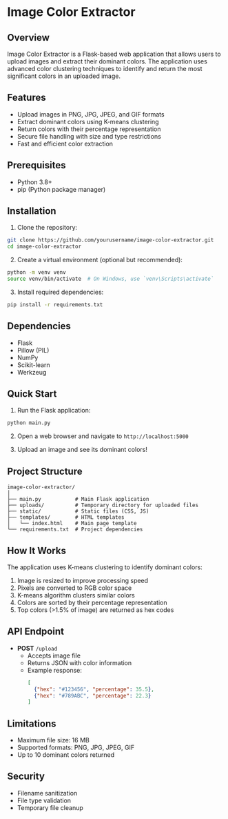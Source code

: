 # Image Color Extractor

## Overview

Image Color Extractor is a Flask-based web application that allows users to upload images and extract their dominant colors. The application uses advanced color clustering techniques to identify and return the most significant colors in an uploaded image.

## Features

-  Upload images in PNG, JPG, JPEG, and GIF formats
-  Extract dominant colors using K-means clustering
-  Return colors with their percentage representation
-  Secure file handling with size and type restrictions
-  Fast and efficient color extraction

## Prerequisites

- Python 3.8+
- pip (Python package manager)

## Installation

1. Clone the repository:
```bash
git clone https://github.com/yourusername/image-color-extractor.git
cd image-color-extractor
```

2. Create a virtual environment (optional but recommended):
```bash
python -m venv venv
source venv/bin/activate  # On Windows, use `venv\Scripts\activate`
```

3. Install required dependencies:
```bash
pip install -r requirements.txt
```

## Dependencies

- Flask
- Pillow (PIL)
- NumPy
- Scikit-learn
- Werkzeug

## Quick Start

1. Run the Flask application:
```bash
python main.py
```

2. Open a web browser and navigate to `http://localhost:5000`

3. Upload an image and see its dominant colors!

## Project Structure

```
image-color-extractor/
│
├── main.py           # Main Flask application
├── uploads/          # Temporary directory for uploaded files
├── static/           # Static files (CSS, JS)
├── templates/        # HTML templates
│   └── index.html    # Main page template
└── requirements.txt  # Project dependencies
```

## How It Works

The application uses K-means clustering to identify dominant colors:
1. Image is resized to improve processing speed
2. Pixels are converted to RGB color space
3. K-means algorithm clusters similar colors
4. Colors are sorted by their percentage representation
5. Top colors (>1.5% of image) are returned as hex codes

## API Endpoint

- **POST** `/upload`
  - Accepts image file
  - Returns JSON with color information
  - Example response:
    ```json
    [
      {"hex": "#123456", "percentage": 35.5},
      {"hex": "#789ABC", "percentage": 22.3}
    ]
    ```

## Limitations

- Maximum file size: 16 MB
- Supported formats: PNG, JPG, JPEG, GIF
- Up to 10 dominant colors returned

## Security

- Filename sanitization
- File type validation
- Temporary file cleanup